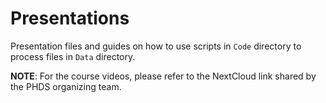 # Presentations

Presentation files and guides on how to use scripts in `Code` directory to process files in `Data` directory.

**NOTE**: For the course videos, please refer to the NextCloud link shared by the PHDS organizing team.